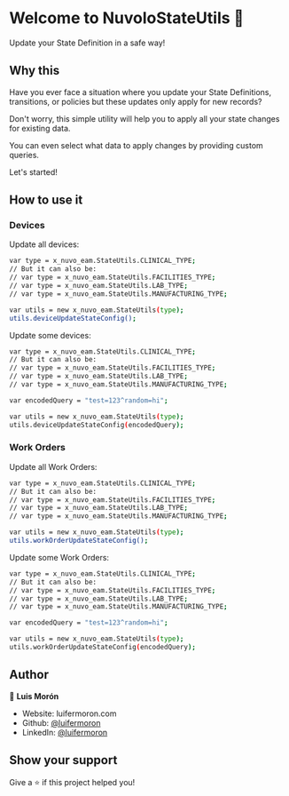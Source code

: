 # Welcome to NuvoloStateUtils 👋

Update your State Definition in a safe way!

## Why this

Have you ever face a situation where you update your State Definitions, transitions, or policies but these updates only apply for new records?

Don't worry, this simple utility will help you to apply all your state changes for existing data. 

You can even select what data to apply changes by providing custom queries.

Let's started!

## How to use it

### Devices
Update all devices:

```sh
var type = x_nuvo_eam.StateUtils.CLINICAL_TYPE;
// But it can also be:
// var type = x_nuvo_eam.StateUtils.FACILITIES_TYPE;
// var type = x_nuvo_eam.StateUtils.LAB_TYPE;
// var type = x_nuvo_eam.StateUtils.MANUFACTURING_TYPE;

var utils = new x_nuvo_eam.StateUtils(type);
utils.deviceUpdateStateConfig();
```

Update some devices:

```sh
var type = x_nuvo_eam.StateUtils.CLINICAL_TYPE;
// But it can also be:
// var type = x_nuvo_eam.StateUtils.FACILITIES_TYPE;
// var type = x_nuvo_eam.StateUtils.LAB_TYPE;
// var type = x_nuvo_eam.StateUtils.MANUFACTURING_TYPE;

var encodedQuery = "test=123^random=hi";

var utils = new x_nuvo_eam.StateUtils(type);
utils.deviceUpdateStateConfig(encodedQuery);
```

### Work Orders
Update all Work Orders:

```sh
var type = x_nuvo_eam.StateUtils.CLINICAL_TYPE;
// But it can also be:
// var type = x_nuvo_eam.StateUtils.FACILITIES_TYPE;
// var type = x_nuvo_eam.StateUtils.LAB_TYPE;
// var type = x_nuvo_eam.StateUtils.MANUFACTURING_TYPE;

var utils = new x_nuvo_eam.StateUtils(type);
utils.workOrderUpdateStateConfig();
```

Update some Work Orders:

```sh
var type = x_nuvo_eam.StateUtils.CLINICAL_TYPE;
// But it can also be:
// var type = x_nuvo_eam.StateUtils.FACILITIES_TYPE;
// var type = x_nuvo_eam.StateUtils.LAB_TYPE;
// var type = x_nuvo_eam.StateUtils.MANUFACTURING_TYPE;

var encodedQuery = "test=123^random=hi";

var utils = new x_nuvo_eam.StateUtils(type);
utils.workOrderUpdateStateConfig(encodedQuery);
```

## Author

👤 **Luis Morón**

- Website: luifermoron.com
- Github: [@luifermoron](https://github.com/luifermoron)
- LinkedIn: [@luifermoron](https://linkedin.com/in/luifermoron)

## Show your support

Give a ⭐️ if this project helped you!